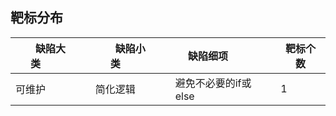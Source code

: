 ## 靶标分布

| 缺陷大类&emsp;&emsp;&emsp; | 缺陷小类&emsp;&emsp;&emsp; | 缺陷细项&emsp;&emsp;&emsp; | 靶标个数 |
| -------- | -------- | ------------ | -------- |
| 可维护    | 简化逻辑   | 避免不必要的if或else      | 1        |
